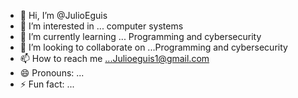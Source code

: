 - 👋 Hi, I’m @JulioEguis
- 👀 I’m interested in ... computer systems
- 🌱 I’m currently learning ... Programming and cybersecurity
- 💞️ I’m looking to collaborate on ...Programming and cybersecurity
- 📫 How to reach me ...Julioeguis1@gmail.com  
- 😄 Pronouns: ...
- ⚡ Fun fact: ...

<!---
JulioEguis/JulioEguis is a ✨ special ✨ repository because its `README.md` (this file) appears on your GitHub profile.
You can click the Preview link to take a look at your changes.
--->
